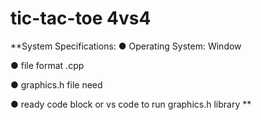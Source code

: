# tic-tac-toe 4vs4

**System Specifications:
● Operating System: Window

● file format .cpp

● graphics.h file need

● ready code block or vs code to run graphics.h library
**
